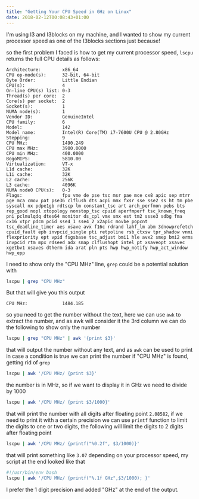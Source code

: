 ```yaml
---
title: "Getting Your CPU Speed in GHz on Linux"
date: 2018-02-12T00:08:43+01:00
---
```


I'm using I3 and I3blocks on my machine, and I wanted to show my current
processor speed as one of the I3blocks sections just because!

so the first problem I faced is how to get my current processor speed, `lscpu`
returns the full CPU details as follows:

```
Architecture:        x86_64
CPU op-mode(s):      32-bit, 64-bit
Byte Order:          Little Endian
CPU(s):              4
On-line CPU(s) list: 0-3
Thread(s) per core:  2
Core(s) per socket:  2
Socket(s):           1
NUMA node(s):        1
Vendor ID:           GenuineIntel
CPU family:          6
Model:               142
Model name:          Intel(R) Core(TM) i7-7600U CPU @ 2.80GHz
Stepping:            9
CPU MHz:             1490.249
CPU max MHz:         3900.0000
CPU min MHz:         400.0000
BogoMIPS:            5810.00
Virtualization:      VT-x
L1d cache:           32K
L1i cache:           32K
L2 cache:            256K
L3 cache:            4096K
NUMA node0 CPU(s):   0-3
Flags:               fpu vme de pse tsc msr pae mce cx8 apic sep mtrr pge mca cmov pat pse36 clflush dts acpi mmx fxsr sse sse2 ss ht tm pbe syscall nx pdpe1gb rdtscp lm constant_tsc art arch_perfmon pebs bts rep_good nopl xtopology nonstop_tsc cpuid aperfmperf tsc_known_freq pni pclmulqdq dtes64 monitor ds_cpl vmx smx est tm2 ssse3 sdbg fma cx16 xtpr pdcm pcid sse4_1 sse4_2 x2apic movbe popcnt tsc_deadline_timer aes xsave avx f16c rdrand lahf_lm abm 3dnowprefetch cpuid_fault epb invpcid_single pti retpoline rsb_ctxsw tpr_shadow vnmi flexpriority ept vpid fsgsbase tsc_adjust bmi1 hle avx2 smep bmi2 erms invpcid rtm mpx rdseed adx smap clflushopt intel_pt xsaveopt xsavec xgetbv1 xsaves dtherm ida arat pln pts hwp hwp_notify hwp_act_window hwp_epp
```

I need to show only the "CPU MHz" line, `grep` could be a potential solution
with

```bash
lscpu | grep "CPU MHz"
```

But that will give you this output

```
CPU MHz:             1484.185
```

so you need to get the number without the text, here we can use `awk` to extract
the number, and as awk will consider it the 3rd column we can do the following
to show only the number

```bash
lscpu | grep "CPU MHz" | awk '{print $3}'
```

that will output the number without any text, and as `awk` can be used to print
in case a condition is true we can print the number if "CPU MHz" is found,
getting rid of `grep`

```bash
lscpu | awk '/CPU MHz/ {print $3}'
```

the number is in MHz, so if we want to display it in GHz we need to divide by
1000

```bash
lscpu | awk '/CPU MHz/ {print $3/1000}'
```

that will print the number with all digits after floating point `2.08582`, if we
need to print it with a certain precision we can use `printf` function to limit
the digits to one or two digits, the following will limit the digits to 2 digits
after floating point

```bash
lscpu | awk '/CPU MHz/ {printf("%0.2f", $3/1000)}'
```

that will print something like `3.07` depending on your processor speed, my
script at the end looked like that

```bash
#!/usr/bin/env bash
lscpu | awk '/CPU MHz/ {printf("%.1f GHz",$3/1000); }'
```

I prefer the 1 digit precision and added "GHz" at the end of the output.
